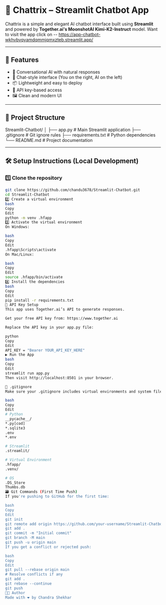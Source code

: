 # 🧠 Chattrix – Streamlit Chatbot App

Chattrix is a simple and elegant AI chatbot interface built using **Streamlit** and powered by **Together.ai's MoonshotAI Kimi-K2-Instruct** model.
Want to visit the app click on --   https://app-chatbot-wkhvbvqyamdqmmjqmxzteb.streamlit.app/

---

## 🚀 Features

- 🤖 Conversational AI with natural responses
- 💬 Chat-style interface (You on the right, AI on the left)
- 📦 Lightweight and easy to deploy
- 🔐 API key-based access
- 🖼️ Clean and modern UI

---

## 📂 Project Structure

Streamlit-Chatbot/
│
├── app.py # Main Streamlit application
├── .gitignore # Git ignore rules
├── requirements.txt # Python dependencies
└── README.md # Project documentation


---

## 🛠️ Setup Instructions (Local Development)

### 1️⃣ Clone the repository

```bash
git clone https://github.com/chandu3678/Streamlit-Chatbot.git
cd Streamlit-Chatbot
2️⃣ Create a virtual environment
bash
Copy
Edit
python -m venv .hfapp
3️⃣ Activate the virtual environment
On Windows:

bash
Copy
Edit
.hfapp\Scripts\activate
On Mac/Linux:

bash
Copy
Edit
source .hfapp/bin/activate
4️⃣ Install the dependencies
bash
Copy
Edit
pip install -r requirements.txt
🔐 API Key Setup
This app uses Together.ai’s API to generate responses.

Get your free API key from: https://www.together.ai

Replace the API key in your app.py file:

python
Copy
Edit
API_KEY = "Bearer YOUR_API_KEY_HERE"
▶️ Run the App
bash
Copy
Edit
streamlit run app.py
Then visit http://localhost:8501 in your browser.

📄 .gitignore
Make sure your .gitignore includes virtual environments and system files:

bash
Copy
Edit
# Python
__pycache__/
*.py[cod]
*.sqlite3
.env
*.env

# Streamlit
.streamlit/

# Virtual Environment
.hfapp/
.venv/

# OS
.DS_Store
Thumbs.db
🗃️ Git Commands (First Time Push)
If you're pushing to GitHub for the first time:

bash
Copy
Edit
git init
git remote add origin https://github.com/your-username/Streamlit-Chatbot.git
git add .
git commit -m "Initial commit"
git branch -M main
git push -u origin main
If you get a conflict or rejected push:

bash
Copy
Edit
git pull --rebase origin main
# Resolve conflicts if any
git add .
git rebase --continue
git push
👨‍💻 Author
Made with ❤️ by Chandra Shekhar
